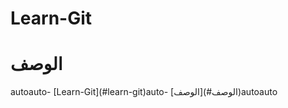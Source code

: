 # Learn-Git

# الوصف 

<!-- TOC -->autoauto- [Learn-Git](#learn-git)auto- [الوصف](#الوصف)autoauto<!-- /TOC -->